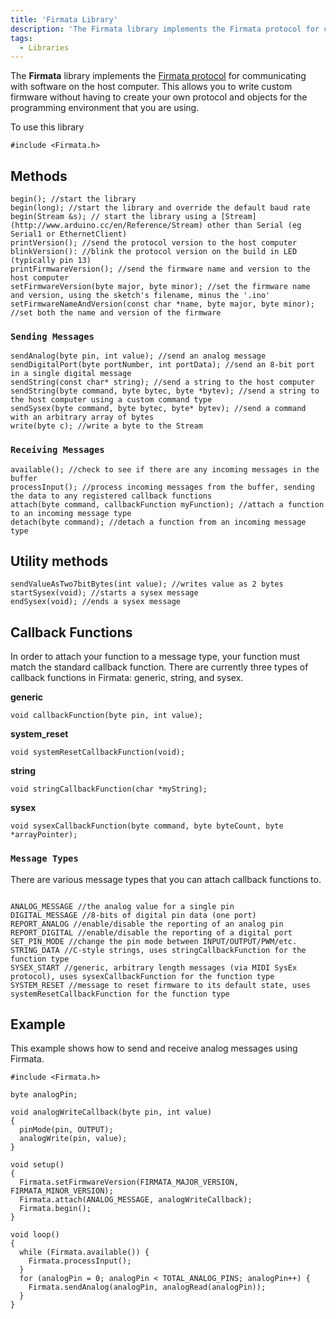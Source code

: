 ```yaml
---
title: 'Firmata Library'
description: 'The Firmata library implements the Firmata protocol for communicating with software on the host computer.'
tags: 
  - Libraries
---
```



The **Firmata** library implements the [Firmata protocol](https://github.com/firmata/protocol) for communicating with software on the host computer. This allows you to write custom firmware without having to create your own protocol and objects for the programming environment that you are using.

To use this library
```
#include <Firmata.h>
```
## Methods
```
begin(); //start the library
begin(long); //start the library and override the default baud rate
begin(Stream &s); // start the library using a [Stream](http://www.arduino.cc/en/Reference/Stream) other than Serial (eg Serial1 or EthernetClient)
printVersion(); //send the protocol version to the host computer
blinkVersion(): //blink the protocol version on the build in LED (typically pin 13)
printFirmwareVersion(); //send the firmware name and version to the host computer
setFirmwareVersion(byte major, byte minor); //set the firmware name and version, using the sketch's filename, minus the '.ino'
setFirmwareNameAndVersion(const char *name, byte major, byte minor); //set both the name and version of the firmware
```
### `Sending Messages`
```
sendAnalog(byte pin, int value); //send an analog message
sendDigitalPort(byte portNumber, int portData); //send an 8-bit port in a single digital message
sendString(const char* string); //send a string to the host computer
sendString(byte command, byte bytec, byte *bytev); //send a string to the host computer using a custom command type
sendSysex(byte command, byte bytec, byte* bytev); //send a command with an arbitrary array of bytes
write(byte c); //write a byte to the Stream
```
### `Receiving Messages`
```
available(); //check to see if there are any incoming messages in the buffer
processInput(); //process incoming messages from the buffer, sending the data to any registered callback functions
attach(byte command, callbackFunction myFunction); //attach a function to an incoming message type
detach(byte command); //detach a function from an incoming message type
```
## Utility methods
```
sendValueAsTwo7bitBytes(int value); //writes value as 2 bytes
startSysex(void); //starts a sysex message
endSysex(void); //ends a sysex message
```
## Callback Functions
In order to attach your function to a message type, your function must match the standard callback function. There are currently three types of callback functions in Firmata: generic, string, and sysex.

**generic**
```
void callbackFunction(byte pin, int value);
```
**system_reset**
```
void systemResetCallbackFunction(void);
```
**string**
```
void stringCallbackFunction(char *myString);
```
**sysex**
```
void sysexCallbackFunction(byte command, byte byteCount, byte *arrayPointer);
```
### `Message Types`
There are various message types that you can attach callback functions to.
```

ANALOG_MESSAGE //the analog value for a single pin
DIGITAL_MESSAGE //8-bits of digital pin data (one port)
REPORT_ANALOG //enable/disable the reporting of an analog pin
REPORT_DIGITAL //enable/disable the reporting of a digital port
SET_PIN_MODE //change the pin mode between INPUT/OUTPUT/PWM/etc.
STRING_DATA //C-style strings, uses stringCallbackFunction for the function type
SYSEX_START //generic, arbitrary length messages (via MIDI SysEx protocol), uses sysexCallbackFunction for the function type
SYSTEM_RESET //message to reset firmware to its default state, uses systemResetCallbackFunction for the function type
```
## Example
This example shows how to send and receive analog messages using Firmata.
```
#include <Firmata.h>

byte analogPin;

void analogWriteCallback(byte pin, int value)
{
  pinMode(pin, OUTPUT);
  analogWrite(pin, value);
}

void setup()
{
  Firmata.setFirmwareVersion(FIRMATA_MAJOR_VERSION, FIRMATA_MINOR_VERSION);
  Firmata.attach(ANALOG_MESSAGE, analogWriteCallback);
  Firmata.begin();
}

void loop()
{
  while (Firmata.available()) {
    Firmata.processInput();
  }
  for (analogPin = 0; analogPin < TOTAL_ANALOG_PINS; analogPin++) {
    Firmata.sendAnalog(analogPin, analogRead(analogPin));
  }
}
```
